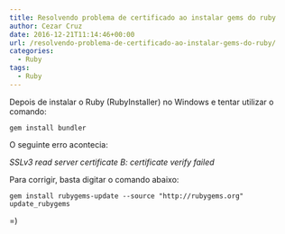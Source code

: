 ```yaml
---
title: Resolvendo problema de certificado ao instalar gems do ruby
author: Cezar Cruz
date: 2016-12-21T11:14:46+00:00
url: /resolvendo-problema-de-certificado-ao-instalar-gems-do-ruby/
categories:
  - Ruby
tags:
  - Ruby
---
```

Depois de instalar o Ruby (RubyInstaller) no Windows e tentar utilizar o comando:

`gem install bundler`

O seguinte erro acontecia:

_SSLv3 read server certificate B: certificate verify failed_

Para corrigir, basta digitar o comando abaixo:

`gem install rubygems-update --source "http://rubygems.org" update_rubygems`

=)
